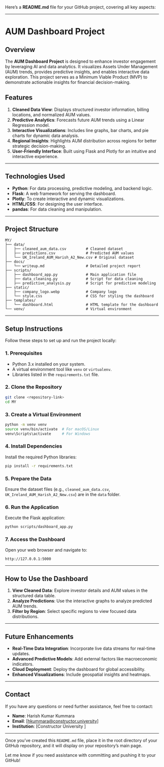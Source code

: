 Here’s a **README.md** file for your GitHub project, covering all key aspects:

---

# **AUM Dashboard Project**

## **Overview**
The **AUM Dashboard Project** is designed to enhance investor engagement by leveraging AI and data analytics. It visualizes Assets Under Management (AUM) trends, provides predictive insights, and enables interactive data exploration. This project serves as a Minimum Viable Product (MVP) to demonstrate actionable insights for financial decision-making.

## **Features**
1. **Cleaned Data View**: Displays structured investor information, billing locations, and normalized AUM values.
2. **Predictive Analytics**: Forecasts future AUM trends using a Linear Regression model.
3. **Interactive Visualizations**: Includes line graphs, bar charts, and pie charts for dynamic data analysis.
4. **Regional Insights**: Highlights AUM distribution across regions for better strategic decision-making.
5. **User-Friendly Interface**: Built using Flask and Plotly for an intuitive and interactive experience.

---

## **Technologies Used**
- **Python**: For data processing, predictive modeling, and backend logic.
- **Flask**: A web framework for serving the dashboard.
- **Plotly**: To create interactive and dynamic visualizations.
- **HTML/CSS**: For designing the user interface.
- **pandas**: For data cleaning and manipulation.

---

## **Project Structure**
```
MY/
├── data/
│   ├── cleaned_aum_data.csv         # Cleaned dataset
│   ├── predictions.csv              # Predicted AUM values
│   └── UK_Ireland_AUM_Harish_A2_New.csv # Original dataset
├── docs/
│   └── writeup.md                   # Detailed project report
├── scripts/
│   ├── dashboard_app.py             # Main application file
│   ├── data_cleaning.py             # Script for data cleaning
│   ├── predictive_analysis.py       # Script for predictive modeling
├── static/
│   ├── company_logo.webp            # Company logo
│   └── style.css                    # CSS for styling the dashboard
├── templates/
│   └── dashboard.html               # HTML template for the dashboard
└── venv/                            # Virtual environment
```

---

## **Setup Instructions**
Follow these steps to set up and run the project locally:

### **1. Prerequisites**
- Python 3.x installed on your system.
- A virtual environment tool like `venv` or `virtualenv`.
- Libraries listed in the `requirements.txt` file.

### **2. Clone the Repository**
```bash
git clone <repository-link>
cd MY
```

### **3. Create a Virtual Environment**
```bash
python -m venv venv
source venv/bin/activate  # For macOS/Linux
venv\Scripts\activate     # For Windows
```

### **4. Install Dependencies**
Install the required Python libraries:
```bash
pip install -r requirements.txt
```

### **5. Prepare the Data**
Ensure the dataset files (e.g., `cleaned_aum_data.csv`, `UK_Ireland_AUM_Harish_A2_New.csv`) are in the `data` folder.

### **6. Run the Application**
Execute the Flask application:
```bash
python scripts/dashboard_app.py
```

### **7. Access the Dashboard**
Open your web browser and navigate to:
```
http://127.0.0.1:5000
```

---

## **How to Use the Dashboard**
1. **View Cleaned Data**: Explore investor details and AUM values in the structured data table.
2. **Analyze Predictions**: Use the interactive graphs to analyze predicted AUM trends.
3. **Filter by Region**: Select specific regions to view focused data distributions.

---

## **Future Enhancements**
- **Real-Time Data Integration**: Incorporate live data streams for real-time updates.
- **Advanced Predictive Models**: Add external factors like macroeconomic indicators.
- **Cloud Deployment**: Deploy the dashboard for global accessibility.
- **Enhanced Visualizations**: Include geospatial insights and heatmaps.

---

## **Contact**
If you have any questions or need further assistance, feel free to contact:
- **Name**: Harish Kumar Kummara
- **Email**: [hkummara@constructor.university]
- **Institution**: [Constructor Úniversity  ]

---

Once you’ve created this `README.md` file, place it in the root directory of your GitHub repository, and it will display on your repository’s main page.

Let me know if you need assistance with committing and pushing it to your GitHub!

